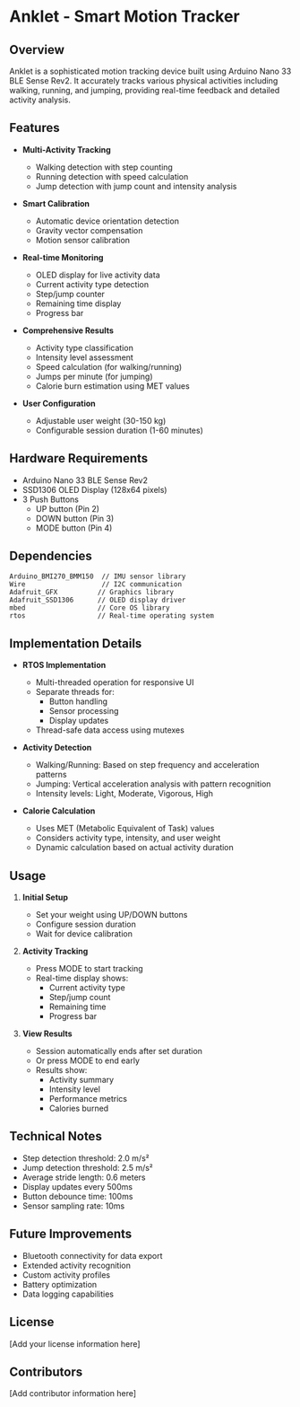 # Anklet - Smart Motion Tracker

## Overview
Anklet is a sophisticated motion tracking device built using Arduino Nano 33 BLE Sense Rev2. It accurately tracks various physical activities including walking, running, and jumping, providing real-time feedback and detailed activity analysis.

## Features
- **Multi-Activity Tracking**
  - Walking detection with step counting
  - Running detection with speed calculation
  - Jump detection with jump count and intensity analysis
  
- **Smart Calibration**
  - Automatic device orientation detection
  - Gravity vector compensation
  - Motion sensor calibration
  
- **Real-time Monitoring**
  - OLED display for live activity data
  - Current activity type detection
  - Step/jump counter
  - Remaining time display
  - Progress bar
  
- **Comprehensive Results**
  - Activity type classification
  - Intensity level assessment
  - Speed calculation (for walking/running)
  - Jumps per minute (for jumping)
  - Calorie burn estimation using MET values
  
- **User Configuration**
  - Adjustable user weight (30-150 kg)
  - Configurable session duration (1-60 minutes)
  
## Hardware Requirements
- Arduino Nano 33 BLE Sense Rev2
- SSD1306 OLED Display (128x64 pixels)
- 3 Push Buttons
  - UP button (Pin 2)
  - DOWN button (Pin 3)
  - MODE button (Pin 4)

## Dependencies
```
Arduino_BMI270_BMM150  // IMU sensor library
Wire                   // I2C communication
Adafruit_GFX          // Graphics library
Adafruit_SSD1306      // OLED display driver
mbed                  // Core OS library
rtos                  // Real-time operating system
```

## Implementation Details
- **RTOS Implementation**
  - Multi-threaded operation for responsive UI
  - Separate threads for:
    - Button handling
    - Sensor processing
    - Display updates
  - Thread-safe data access using mutexes

- **Activity Detection**
  - Walking/Running: Based on step frequency and acceleration patterns
  - Jumping: Vertical acceleration analysis with pattern recognition
  - Intensity levels: Light, Moderate, Vigorous, High

- **Calorie Calculation**
  - Uses MET (Metabolic Equivalent of Task) values
  - Considers activity type, intensity, and user weight
  - Dynamic calculation based on actual activity duration

## Usage
1. **Initial Setup**
   - Set your weight using UP/DOWN buttons
   - Configure session duration
   - Wait for device calibration
   
2. **Activity Tracking**
   - Press MODE to start tracking
   - Real-time display shows:
     - Current activity type
     - Step/jump count
     - Remaining time
     - Progress bar
   
3. **View Results**
   - Session automatically ends after set duration
   - Or press MODE to end early
   - Results show:
     - Activity summary
     - Intensity level
     - Performance metrics
     - Calories burned

## Technical Notes
- Step detection threshold: 2.0 m/s²
- Jump detection threshold: 2.5 m/s²
- Average stride length: 0.6 meters
- Display updates every 500ms
- Button debounce time: 100ms
- Sensor sampling rate: 10ms

## Future Improvements
- Bluetooth connectivity for data export
- Extended activity recognition
- Custom activity profiles
- Battery optimization
- Data logging capabilities

## License
[Add your license information here]

## Contributors
[Add contributor information here] 